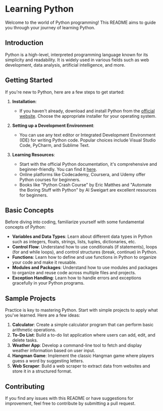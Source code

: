 # Learning Python

Welcome to the world of Python programming! This README aims to guide you through your journey of learning Python.

## Introduction

Python is a high-level, interpreted programming language known for its simplicity and readability. It is widely used in various fields such as web development, data analysis, artificial intelligence, and more.

## Getting Started

If you're new to Python, here are a few steps to get started:

1. **Installation**: 
   - If you haven't already, download and install Python from the [official website](https://www.python.org/). Choose the appropriate installer for your operating system.
   
2. **Setting up a Development Environment**:
   - You can use any text editor or Integrated Development Environment (IDE) for writing Python code. Popular choices include Visual Studio Code, PyCharm, and Sublime Text.
   
3. **Learning Resources**:
   - Start with the official Python documentation, it's comprehensive and beginner-friendly. You can find it [here](https://docs.python.org/3/).
   - Online platforms like Codecademy, Coursera, and Udemy offer Python courses for beginners.
   - Books like "Python Crash Course" by Eric Matthes and "Automate the Boring Stuff with Python" by Al Sweigart are excellent resources for beginners.
   
## Basic Concepts

Before diving into coding, familiarize yourself with some fundamental concepts of Python:

- **Variables and Data Types**: Learn about different data types in Python such as integers, floats, strings, lists, tuples, dictionaries, etc.
- **Control Flow**: Understand how to use conditionals (if statements), loops (for and while loops), and control structures (break, continue) in Python.
- **Functions**: Learn how to define and use functions in Python to organize your code and make it reusable.
- **Modules and Packages**: Understand how to use modules and packages to organize and reuse code across multiple files and projects.
- **Exception Handling**: Learn how to handle errors and exceptions gracefully in your Python programs.

## Sample Projects

Practice is key to mastering Python. Start with simple projects to apply what you've learned. Here are a few ideas:

1. **Calculator**: Create a simple calculator program that can perform basic arithmetic operations.
2. **To-Do List**: Build a to-do list application where users can add, edit, and delete tasks.
3. **Weather App**: Develop a command-line tool to fetch and display weather information based on user input.
4. **Hangman Game**: Implement the classic Hangman game where players guess a word by suggesting letters.
5. **Web Scraper**: Build a web scraper to extract data from websites and store it in a structured format.

## Contributing

If you find any issues with this README or have suggestions for improvement, feel free to contribute by submitting a pull request.

